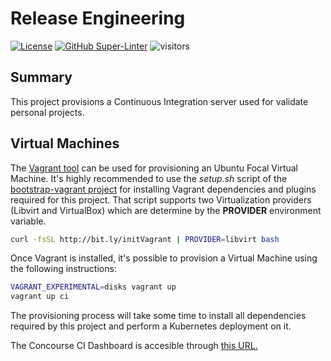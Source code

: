 # Release Engineering
[![License](https://img.shields.io/badge/License-Apache%202.0-blue.svg)](https://opensource.org/licenses/Apache-2.0)
[![GitHub Super-Linter](https://github.com/electrocucaracha/releng/workflows/Lint%20Code%20Base/badge.svg)](https://github.com/marketplace/actions/super-linter)
![visitors](https://visitor-badge.glitch.me/badge?page_id=electrocucaracha.releng)

## Summary

This project provisions a Continuous Integration server used for
validate personal projects.

## Virtual Machines

The [Vagrant tool][1] can be used for provisioning an Ubuntu Focal
Virtual Machine. It's highly recommended to use the  *setup.sh* script
of the [bootstrap-vagrant project][2] for installing Vagrant
dependencies and plugins required for this project. That script
supports two Virtualization providers (Libvirt and VirtualBox) which
are determine by the **PROVIDER** environment variable.

```bash
curl -fsSL http://bit.ly/initVagrant | PROVIDER=libvirt bash
```

Once Vagrant is installed, it's possible to provision a Virtual
Machine using the following instructions:

```bash
VAGRANT_EXPERIMENTAL=disks vagrant up
vagrant up ci
```

The provisioning process will take some time to install all
dependencies required by this project and perform a Kubernetes
deployment on it.

The Concourse CI Dashboard is accesible through
[this URL.](http://192.168.123.4/)

[1]: https://www.vagrantup.com/
[2]: https://github.com/electrocucaracha/bootstrap-vagrant
